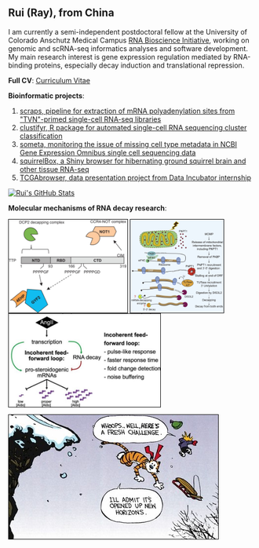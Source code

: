 ## Rui (Ray), from China

I am currently a semi-independent postdoctoral fellow at the University of Colorado Anschutz Medical Campus [RNA Bioscience Initiative](https://medschool.cuanschutz.edu/rbi), working on genomic and scRNA-seq informatics analyses and software development. My main research interest is gene expression regulation mediated by RNA-binding proteins, especially decay induction and translational repression.

**Full CV**:
[Curriculum Vitae](https://github.com/raysinensis/cv/raw/master/rf_cv.pdf)

**Bioinformatic projects**:

1. [scraps, pipeline for extraction of mRNA polyadenylation sites from "TVN"-primed single-cell RNA-seq libraries](https://github.com/rnabioco/scraps)
1. [clustifyr, R package for automated single-cell RNA sequencing cluster classification](http://www.bioconductor.org/packages/release/bioc/html/clustifyr.html)
2. [someta, monitoring the issue of missing cell type metadata in NCBI Gene Expression Omnibus single cell sequencing data](https://github.com/rnabioco/someta)
3. [squirrelBox, a Shiny browser for hibernating ground squirrel brain and other tissue RNA-seq](https://raysinensis.shinyapps.io/squirrelBox/)
4. [TCGAbrowser, data presentation project from Data Incubator internship](http://tcga.raysinensis.com)

[![Rui's GitHub Stats](https://github-readme-stats.vercel.app/api?username=raysinensis&count_private=true&show_icons=true&include_all_commits=true&hide=stars)](https://github.com/raysinensis)


**Molecular mechanisms of RNA decay research**:

[<img align="center" src="4ehp.jpg" height="190" style="border:1px solid black;" title="Tetra-proline motifs of ZFP36 recruit novel translation repression cofactors.">](https://rnajournal.cshlp.org/content/22/3/373.full)
[<img align="center" src="pnpt1.jpg" height="190" style="border:1px solid black;" title="Mitochodrial exonuclease PNPT1 triggers global RNA decay in apoptosis.">](https://www.sciencedirect.com/science/article/pii/S0092867418305105)
[<img align="center" src="steroid.jpg" height="190" style="border:1px solid black;" title="RNA decay insures precise regulation of steroid production.">](https://rnajournal.cshlp.org/content/27/8/933.full)

<img align="center" src="new.jpg" style="border:1px solid black;" title="They said it best.">
